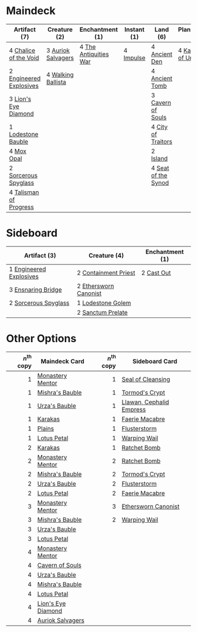 
# Maindeck

|                                           Artifact (7)                                           |                                        Creature (2)                                         |                                        Enchantment (1)                                         |                                   Instant (1)                                    |                                           Land (6)                                           |                                        Planeswalker (1)                                        |
|--------------------------------------------------------------------------------------------------|---------------------------------------------------------------------------------------------|------------------------------------------------------------------------------------------------|----------------------------------------------------------------------------------|----------------------------------------------------------------------------------------------|------------------------------------------------------------------------------------------------|
|4 [Chalice of the Void](http://gatherer.wizards.com/Pages/Card/Details.aspx?multiverseid=370411)  |3 [Auriok Salvagers](http://gatherer.wizards.com/Pages/Card/Details.aspx?multiverseid=370370)|4 [The Antiquities War](http://gatherer.wizards.com/Pages/Card/Details.aspx?multiverseid=442930)|4 [Impulse](http://gatherer.wizards.com/Pages/Card/Details.aspx?multiverseid=None)|4 [Ancient Den](http://gatherer.wizards.com/Pages/Card/Details.aspx?multiverseid=205275)      |4 [Karn, Scion of Urza](http://gatherer.wizards.com/Pages/Card/Details.aspx?multiverseid=442889)|
|2 [Engineered Explosives](http://gatherer.wizards.com/Pages/Card/Details.aspx?multiverseid=370549)|4 [Walking Ballista](http://gatherer.wizards.com/Pages/Card/Details.aspx?multiverseid=423848)|                                                                                                |                                                                                  |4 [Ancient Tomb](http://gatherer.wizards.com/Pages/Card/Details.aspx?multiverseid=382842)     |                                                                                                |
|3 [Lion's Eye Diamond](http://gatherer.wizards.com/Pages/Card/Details.aspx?multiverseid=383000)   |                                                                                             |                                                                                                |                                                                                  |3 [Cavern of Souls](http://gatherer.wizards.com/Pages/Card/Details.aspx?multiverseid=426057)  |                                                                                                |
|1 [Lodestone Bauble](http://gatherer.wizards.com/Pages/Card/Details.aspx?multiverseid=184559)     |                                                                                             |                                                                                                |                                                                                  |4 [City of Traitors](http://gatherer.wizards.com/Pages/Card/Details.aspx?multiverseid=397543) |                                                                                                |
|4 [Mox Opal](http://gatherer.wizards.com/Pages/Card/Details.aspx?multiverseid=397719)             |                                                                                             |                                                                                                |                                                                                  |2 [Island](http://gatherer.wizards.com/Pages/Card/Details.aspx?multiverseid=439602)           |                                                                                                |
|2 [Sorcerous Spyglass](http://gatherer.wizards.com/Pages/Card/Details.aspx?multiverseid=435407)   |                                                                                             |                                                                                                |                                                                                  |4 [Seat of the Synod](http://gatherer.wizards.com/Pages/Card/Details.aspx?multiverseid=205303)|                                                                                                |
|4 [Talisman of Progress](http://gatherer.wizards.com/Pages/Card/Details.aspx?multiverseid=39597)  |                                                                                             |                                                                                                |                                                                                  |                                                                                              |                                                                                                |


# Sideboard

|                                           Artifact (3)                                           |                                          Creature (4)                                          |                                   Enchantment (1)                                   |
|--------------------------------------------------------------------------------------------------|------------------------------------------------------------------------------------------------|-------------------------------------------------------------------------------------|
|1 [Engineered Explosives](http://gatherer.wizards.com/Pages/Card/Details.aspx?multiverseid=370549)|2 [Containment Priest](http://gatherer.wizards.com/Pages/Card/Details.aspx?multiverseid=429862) |2 [Cast Out](http://gatherer.wizards.com/Pages/Card/Details.aspx?multiverseid=426710)|
|3 [Ensnaring Bridge](http://gatherer.wizards.com/Pages/Card/Details.aspx?multiverseid=442213)     |2 [Ethersworn Canonist](http://gatherer.wizards.com/Pages/Card/Details.aspx?multiverseid=370504)|                                                                                     |
|2 [Sorcerous Spyglass](http://gatherer.wizards.com/Pages/Card/Details.aspx?multiverseid=435407)   |1 [Lodestone Golem](http://gatherer.wizards.com/Pages/Card/Details.aspx?multiverseid=397736)    |                                                                                     |
|                                                                                                  |2 [Sanctum Prelate](http://gatherer.wizards.com/Pages/Card/Details.aspx?multiverseid=416780)    |                                                                                     |


# Other Options

|*n*<sup>th</sup> copy|                                        Maindeck Card                                        |*n*<sup>th</sup> copy|                                          Sideboard Card                                          |
|--------------------:|---------------------------------------------------------------------------------------------|--------------------:|--------------------------------------------------------------------------------------------------|
|                    1|[Monastery Mentor](http://gatherer.wizards.com/Pages/Card/Details.aspx?multiverseid=391883)  |                    1|[Seal of Cleansing](http://gatherer.wizards.com/Pages/Card/Details.aspx?multiverseid=None)        |
|                    1|[Mishra's Bauble](http://gatherer.wizards.com/Pages/Card/Details.aspx?multiverseid=438787)   |                    1|[Tormod's Crypt](http://gatherer.wizards.com/Pages/Card/Details.aspx?multiverseid=None)           |
|                    1|[Urza's Bauble](http://gatherer.wizards.com/Pages/Card/Details.aspx?multiverseid=159247)     |                    1|[Llawan, Cephalid Empress](http://gatherer.wizards.com/Pages/Card/Details.aspx?multiverseid=27175)|
|                    1|[Karakas](http://gatherer.wizards.com/Pages/Card/Details.aspx?multiverseid=None)             |                    1|[Faerie Macabre](http://gatherer.wizards.com/Pages/Card/Details.aspx?multiverseid=370410)         |
|                    1|[Plains](http://gatherer.wizards.com/Pages/Card/Details.aspx?multiverseid=439601)            |                    1|[Flusterstorm](http://gatherer.wizards.com/Pages/Card/Details.aspx?multiverseid=None)             |
|                    1|[Lotus Petal](http://gatherer.wizards.com/Pages/Card/Details.aspx?multiverseid=420602)       |                    1|[Warping Wail](http://gatherer.wizards.com/Pages/Card/Details.aspx?multiverseid=407522)           |
|                    2|[Karakas](http://gatherer.wizards.com/Pages/Card/Details.aspx?multiverseid=None)             |                    1|[Ratchet Bomb](http://gatherer.wizards.com/Pages/Card/Details.aspx?multiverseid=None)             |
|                    2|[Monastery Mentor](http://gatherer.wizards.com/Pages/Card/Details.aspx?multiverseid=391883)  |                    2|[Ratchet Bomb](http://gatherer.wizards.com/Pages/Card/Details.aspx?multiverseid=None)             |
|                    2|[Mishra's Bauble](http://gatherer.wizards.com/Pages/Card/Details.aspx?multiverseid=438787)   |                    2|[Tormod's Crypt](http://gatherer.wizards.com/Pages/Card/Details.aspx?multiverseid=None)           |
|                    2|[Urza's Bauble](http://gatherer.wizards.com/Pages/Card/Details.aspx?multiverseid=159247)     |                    2|[Flusterstorm](http://gatherer.wizards.com/Pages/Card/Details.aspx?multiverseid=None)             |
|                    2|[Lotus Petal](http://gatherer.wizards.com/Pages/Card/Details.aspx?multiverseid=420602)       |                    2|[Faerie Macabre](http://gatherer.wizards.com/Pages/Card/Details.aspx?multiverseid=370410)         |
|                    3|[Monastery Mentor](http://gatherer.wizards.com/Pages/Card/Details.aspx?multiverseid=391883)  |                    3|[Ethersworn Canonist](http://gatherer.wizards.com/Pages/Card/Details.aspx?multiverseid=370504)    |
|                    3|[Mishra's Bauble](http://gatherer.wizards.com/Pages/Card/Details.aspx?multiverseid=438787)   |                    2|[Warping Wail](http://gatherer.wizards.com/Pages/Card/Details.aspx?multiverseid=407522)           |
|                    3|[Urza's Bauble](http://gatherer.wizards.com/Pages/Card/Details.aspx?multiverseid=159247)     |                     |                                                                                                  |
|                    3|[Lotus Petal](http://gatherer.wizards.com/Pages/Card/Details.aspx?multiverseid=420602)       |                     |                                                                                                  |
|                    4|[Monastery Mentor](http://gatherer.wizards.com/Pages/Card/Details.aspx?multiverseid=391883)  |                     |                                                                                                  |
|                    4|[Cavern of Souls](http://gatherer.wizards.com/Pages/Card/Details.aspx?multiverseid=426057)   |                     |                                                                                                  |
|                    4|[Urza's Bauble](http://gatherer.wizards.com/Pages/Card/Details.aspx?multiverseid=159247)     |                     |                                                                                                  |
|                    4|[Mishra's Bauble](http://gatherer.wizards.com/Pages/Card/Details.aspx?multiverseid=438787)   |                     |                                                                                                  |
|                    4|[Lotus Petal](http://gatherer.wizards.com/Pages/Card/Details.aspx?multiverseid=420602)       |                     |                                                                                                  |
|                    4|[Lion's Eye Diamond](http://gatherer.wizards.com/Pages/Card/Details.aspx?multiverseid=383000)|                     |                                                                                                  |
|                    4|[Auriok Salvagers](http://gatherer.wizards.com/Pages/Card/Details.aspx?multiverseid=370370)  |                     |                                                                                                  |


